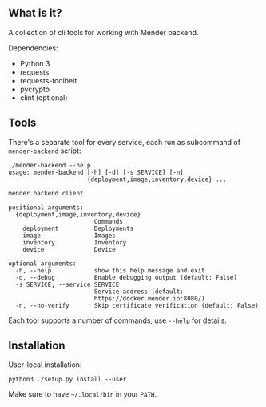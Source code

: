 ## What is it?

A collection of cli tools for working with Mender backend.

Dependencies:
- Python 3
- requests
- requests-toolbelt
- pycrypto
- clint (optional)

## Tools

There's a separate tool for every service, each run as subcommand of
`mender-backend` script:

```
./mender-backend --help
usage: mender-backend [-h] [-d] [-s SERVICE] [-n]
                      {deployment,image,inventory,device} ...

mender backend client

positional arguments:
  {deployment,image,inventory,device}
                        Commands
    deployment          Deployments
    image               Images
    inventory           Inventory
    device              Device

optional arguments:
  -h, --help            show this help message and exit
  -d, --debug           Enable debugging output (default: False)
  -s SERVICE, --service SERVICE
                        Service address (default:
                        https://docker.mender.io:8080/)
  -n, --no-verify       Skip certificate verification (default: False)
```

Each tool supports a number of commands, use `--help` for details.

## Installation

User-local installation:

```
python3 ./setup.py install --user
```

Make sure to have `~/.local/bin` in your `PATH`.
